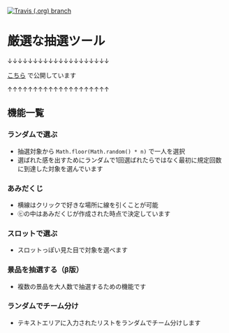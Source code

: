 <p>
  <a href="https://travis-ci.org/masakurapa/gensei.masakurapa.com">
    <img alt="Travis (.org) branch" src="https://travis-ci.org/masakurapa/gensei.masakurapa.com.svg?branch=master">
  </a>
</p>

# 厳選な抽選ツール
↓↓↓↓↓↓↓↓↓↓↓↓↓↓↓↓↓↓↓↓

[こちら](https://gensei.masakurapa.com/) で公開しています

↑↑↑↑↑↑↑↑↑↑↑↑↑↑↑↑↑↑↑↑

## 機能一覧

### ランダムで選ぶ
- 抽選対象から `Math.floor(Math.random() * n)` で一人を選択
- 選ばれた感を出すためにランダムで1回選ばれたらではなく最初に規定回数に到達した対象を選んでいます

### あみだくじ
- 横線はクリックで好きな場所に線を引くことが可能
- ㋪の中はあみだくじが作成された時点で決定しています

### スロットで選ぶ
- スロットっぽい見た目で対象を選べます

### 景品を抽選する（β版）
- 複数の景品を大人数で抽選するための機能です

### ランダムでチーム分け
- テキストエリアに入力されたリストをランダムでチーム分けします
